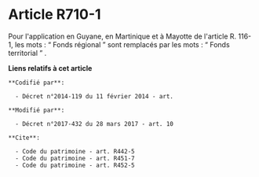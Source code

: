 # Article R710-1

Pour l'application en Guyane, en Martinique et à Mayotte de l'article R. 116-1, les mots : “ Fonds régional ” sont remplacés
par les mots : “ Fonds territorial ” .

**Liens relatifs à cet article**

	**Codifié par**:

	  - Décret n°2014-119 du 11 février 2014 - art.

	**Modifié par**:

	  - Décret n°2017-432 du 28 mars 2017 - art. 10

	**Cite**:

	  - Code du patrimoine - art. R442-5
	  - Code du patrimoine - art. R451-7
	  - Code du patrimoine - art. R452-5
